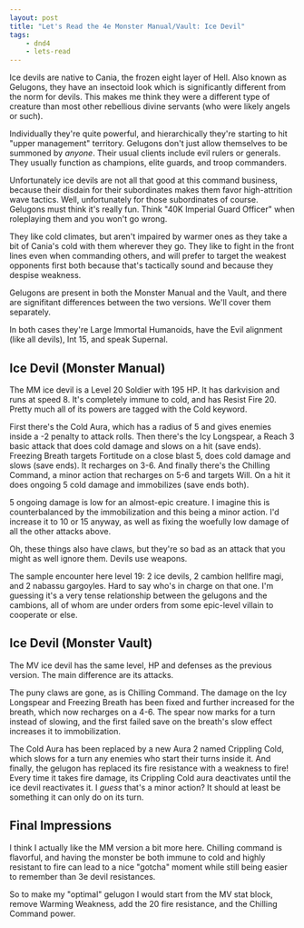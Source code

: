 ```yaml
---
layout: post
title: "Let's Read the 4e Monster Manual/Vault: Ice Devil"
tags:
    - dnd4
    - lets-read
---
```


Ice devils are native to Cania, the frozen eight layer of Hell. Also known as
Gelugons, they have an insectoid look which is significantly different from the
norm for devils. This makes me think they were a different type of creature than
most other rebellious divine servants (who were likely angels or such).

Individually they're quite powerful, and hierarchically they're starting to hit
"upper management" territory. Gelugons don't just allow themselves to be
summoned by _anyone_. Their usual clients include evil rulers or generals. They
usually function as champions, elite guards, and troop commanders.

Unfortunately ice devils are not all that good at this command business, because
their disdain for their subordinates makes them favor high-attrition wave
tactics. Well, unfortunately for those subordinates of course. Gelugons must
think it's really fun. Think "40K Imperial Guard Officer" when roleplaying them
and you won't go wrong.

They like cold climates, but aren't impaired by warmer ones as they take a bit
of Cania's cold with them wherever they go. They like to fight in the front
lines even when commanding others, and will prefer to target the weakest
opponents first both because that's tactically sound and because they despise
weakness.

Gelugons are present in both the Monster Manual and the Vault, and there are
signifitant differences between the two versions. We'll cover them separately.

In both cases they're Large Immortal Humanoids, have the Evil alignment (like
all devils), Int 15, and speak Supernal.

## Ice Devil (Monster Manual)

The MM ice devil is a Level 20 Soldier with 195 HP. It has darkvision and runs
at speed 8. It's completely immune to cold, and has Resist Fire 20. Pretty much
all of its powers are tagged with the Cold keyword.

First there's the Cold Aura, which has a radius of 5 and gives enemies inside a
-2 penalty to attack rolls. Then there's the Icy Longspear, a Reach 3 basic
attack that does cold damage and slows on a hit (save ends). Freezing Breath
targets Fortitude on a close blast 5, does cold damage and slows (save ends). It
recharges on 3-6. And finally there's the Chilling Command, a minor action that
recharges on 5-6 and targets Will. On a hit it does ongoing 5 cold damage and
immobilizes (save ends both).

5 ongoing damage is low for an almost-epic creature. I imagine this is
counterbalanced by the immobilization and this being a minor action. I'd
increase it to 10 or 15 anyway, as well as fixing the woefully low damage of all
the other attacks above.

Oh, these things also have claws, but they're so bad as an attack that you might
as well ignore them. Devils use weapons.

The sample encounter here level 19: 2 ice devils, 2 cambion hellfire magi, and 2
nabassu gargoyles. Hard to say who's in charge on that one. I'm guessing it's a
very tense relationship between the gelugons and the cambions, all of whom are
under orders from some epic-level villain to cooperate or else.

## Ice Devil (Monster Vault)

The MV ice devil has the same level, HP and defenses as the previous
version. The main difference are its attacks.

The puny claws are gone, as is Chilling Command. The damage on the Icy Longspear
and Freezing Breath has been fixed and further increased for the breath, which
now recharges on a 4-6. The spear now marks for a turn instead of slowing, and
the first failed save on the breath's slow effect increases it to
immobilization.

The Cold Aura has been replaced by a new Aura 2 named Crippling Cold, which
slows for a turn any enemies who start their turns inside it. And finally, the
gelugon has replaced its fire resistance with a weakness to fire! Every time it
takes fire damage, its Crippling Cold aura deactivates until the ice devil
reactivates it. I _guess_ that's a minor action? It should at least be something
it can only do on its turn.

## Final Impressions

I think I actually like the MM version a bit more here. Chilling command is
flavorful, and having the monster be both immune to cold and highly resistant to
fire can lead to a nice "gotcha" moment while still being easier to remember
than 3e devil resistances.

So to make my "optimal" gelugon I would start from the MV stat block, remove
Warming Weakness, add the 20 fire resistance, and the Chilling Command power.
